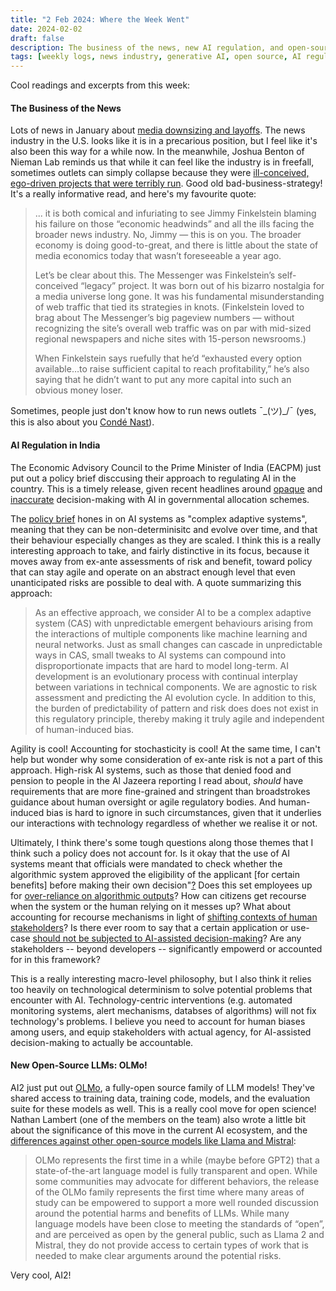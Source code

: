 ```yaml
---
title: "2 Feb 2024: Where the Week Went"
date: 2024-02-02
draft: false
description: The business of the news, new AI regulation, and open-source AI
tags: [weekly logs, news industry, generative AI, open source, AI regulation]
---
```


Cool readings and excerpts from this week:  

#### The Business of the News

Lots of news in January about [media downsizing and layoffs](https://www.politico.com/news/2024/02/01/journalism-layoffs-00138517). The news industry in the U.S. looks like it is in a precarious position, but I feel like it's also been this way for a while now. In the meanwhile, Joshua Benton of Nieman Lab reminds us that while it can feel like the industry is in freefall, sometimes outlets can simply collapse because they were [ill-conceived, ego-driven projects that were terribly run](https://www.niemanlab.org/2024/02/economic-headwinds-no-the-messengers-flop-is-the-result-of-one-mans-blindness-to-his-own-bad-ideas/). Good old bad-business-strategy! It's a really informative read, and here's my favourite quote:

> ...  it is both comical and infuriating to see Jimmy Finkelstein blaming his failure on those “economic headwinds” and all the ills facing the broader news industry. No, Jimmy — this is on you. The broader economy is doing good-to-great, and there is little about the state of media economics today that wasn’t foreseeable a year ago.
> 
> Let’s be clear about this. The Messenger was Finkelstein’s self-conceived “legacy” project. It was born out of his bizarro nostalgia for a media universe long gone. It was his fundamental misunderstanding of web traffic that tied its strategies in knots. (Finkelstein loved to brag about The Messenger’s big pageview numbers — without recognizing the site’s overall web traffic was on par with mid-sized regional newspapers and niche sites with 15-person newsrooms.)
> 
> When Finkelstein says ruefully that he’d “exhausted every option available…to raise sufficient capital to reach profitability,” he’s also saying that he didn’t want to put any more capital into such an obvious money loser.  

Sometimes, people just don't know how to run news outlets ¯\_(ツ)_/¯ (yes, this is also about you [Condé Nast](../2024-01-26-reading/#goodbye-pitchfork)).

#### AI Regulation in India

The Economic Advisory Council to the Prime Minister of India (EACPM) just put out a policy brief disccusing their approach to regulating AI in the country. This is a timely release, given recent headlines around [opaque](https://www.aljazeera.com/economy/2024/1/24/how-an-algorithm-denied-food-to-thousands-of-poor-in-indias-telangana) and [inaccurate](https://www.aljazeera.com/economy/2024/1/25/in-india-an-algorithm-declares-them-dead-they-have-to-prove-theyre) decision-making with AI in governmental allocation schemes.

The [policy brief](https://eacpm.gov.in/wp-content/uploads/2024/01/EACPM_AI_WP-1.pdf) hones in on AI systems as "complex adaptive systems", meaning that they can be non-determinisitc and evolve over time, and that their behaviour especially changes as they are scaled. I think this is a really interesting approach to take, and fairly distinctive in its focus, because it moves away from ex-ante assessments of risk and benefit, toward policy that can stay agile and operate on an abstract enough level that even unanticipated risks are possible to deal with.  A quote summarizing this approach:

> As an effective approach, we consider AI to be a complex adaptive system (CAS) with unpredictable emergent behaviours arising from the interactions of multiple components like machine learning and neural networks. Just as small changes can cascade in unpredictable ways in CAS, small tweaks to AI systems can compound into disproportionate impacts that are hard to model long-term. AI development is an evolutionary process with continual interplay between variations in technical components. We are agnostic to risk assessment and predicting the AI evolution cycle. In addition to this, the burden of predictability of pattern and risk does does not exist in this regulatory principle, thereby making it truly agile and independent of human-induced bias.

Agility is cool! Accounting for stochasticity is cool! At the same time, I can't help but wonder why some consideration of ex-ante risk is not a part of this approach. High-risk AI systems, such as those that denied food and pension to people in the Al Jazeera reporting I read about, _should_ have requirements that are more fine-grained and stringent than broadstrokes guidance about human oversight or agile regulatory bodies. And human-induced bias is hard to ignore in such circumstances, given that it underlies our interactions with technology regardless of whether we realise it or not.

Ultimately, I think there's some tough questions along those themes that I think such a policy does not account for. Is it okay that the use of AI systems meant that officials were mandated to check whether the algorithmic system approved the eligibility of the applicant [for certain benefits] before making their own decision"[?](https://www.aljazeera.com/economy/2024/1/24/how-an-algorithm-denied-food-to-thousands-of-poor-in-indias-telangana) Does this set employees up for [over-reliance on algorithmic outputs](https://www.microsoft.com/en-us/research/publication/overreliance-on-ai-literature-review/)? How can citizens get recourse when the system or the human relying on it messes up? What about accounting for recourse mechanisms in light of [shifting contexts of human stakeholders](https://dl.acm.org/doi/10.1145/3617694.3623251)? Is there ever room to say that a certain application or use-case [should not be subjected to AI-assisted decision-making](https://dl.acm.org/doi/abs/10.1145/3630107)? Are any stakeholders -- beyond developers -- significantly empowerd or accounted for in this framework?

This is a really interesting macro-level philosophy, but I also think it relies too heavily on technological determinism to solve potential problems that encounter with AI. Technology-centric interventions (e.g. automated monitoring systems, alert mechanisms, databses of algorithms) will not fix technology's problems. I believe you need to account for human biases among users, and equip stakeholders with actual agency, for AI-assisted decision-making to actually be accountable.  

#### New Open-Source LLMs: OLMo!

AI2 just put out [OLMo](https://allenai.org/olmo), a fully-open source family of LLM models! They've shared access to training data, training code, models, and the evaluation suite for these models as well. This is a really cool move for open science! Nathan Lambert (one of the members on the team) also wrote a little bit about the significance of this move in the current AI ecosystem, and the [differences against other open-source models like Llama and Mistral](https://www.interconnects.ai/p/olmo):

> OLMo represents the first time in a while (maybe before GPT2) that a state-of-the-art language model is fully transparent and open. While some communities may advocate for different behaviors, the release of the OLMo family represents the first time where many areas of study can be empowered to support a more well rounded discussion around the potential harms and benefits of LLMs. While many language models have been close to meeting the standards of “open”, and are perceived as open by the general public, such as Llama 2 and Mistral, they do not provide access to certain types of work that is needed to make clear arguments around the potential risks.

Very cool, AI2!